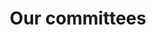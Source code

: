 ---
layout: layouts/simple-page.njk
title: Our committees
eleventyNavigation:
    key: committees
    parent: association
    order: 2
---